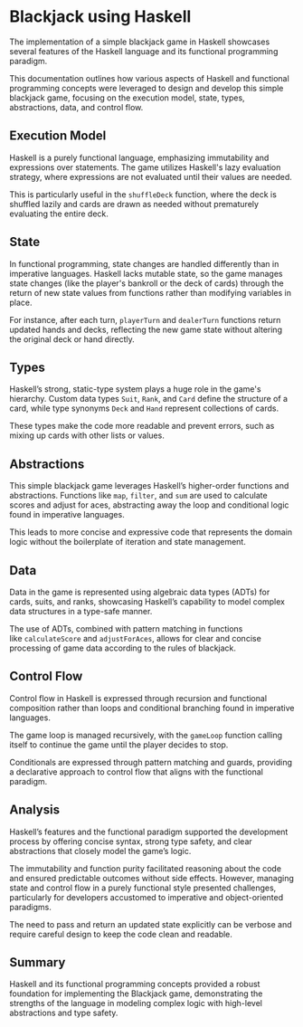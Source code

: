 # **Blackjack using Haskell**

The implementation of a simple blackjack game in Haskell showcases several features of the Haskell language and its functional programming paradigm.

This documentation outlines how various aspects of Haskell and functional programming concepts were leveraged to design and develop this simple blackjack game, focusing on the execution model, state, types, abstractions, data, and control flow.

## **Execution Model**

Haskell is a purely functional language, emphasizing immutability and expressions over statements. The game utilizes Haskell's lazy evaluation strategy, where expressions are not evaluated until their values are needed.

This is particularly useful in the `shuffleDeck` function, where the deck is shuffled lazily and cards are drawn as needed without prematurely evaluating the entire deck.

## **State**

In functional programming, state changes are handled differently than in imperative languages. Haskell lacks mutable state, so the game manages state changes (like the player's bankroll or the deck of cards) through the return of new state values from functions rather than modifying variables in place.

For instance, after each turn, `playerTurn` and `dealerTurn` functions return updated hands and decks, reflecting the new game state without altering the original deck or hand directly.

## **Types**

Haskell’s strong, static-type system plays a huge role in the game's hierarchy. Custom data types `Suit`, `Rank`, and `Card` define the structure of a card, while type synonyms `Deck` and `Hand` represent collections of cards.

These types make the code more readable and prevent errors, such as mixing up cards with other lists or values.

## **Abstractions**

This simple blackjack game leverages Haskell’s higher-order functions and abstractions. Functions like `map`, `filter`, and `sum` are used to calculate scores and adjust for aces, abstracting away the loop and conditional logic found in imperative languages.

This leads to more concise and expressive code that represents the domain logic without the boilerplate of iteration and state management.

## **Data**

Data in the game is represented using algebraic data types (ADTs) for cards, suits, and ranks, showcasing Haskell’s capability to model complex data structures in a type-safe manner.

The use of ADTs, combined with pattern matching in functions like `calculateScore` and `adjustForAces`, allows for clear and concise processing of game data according to the rules of blackjack.

## **Control Flow**

Control flow in Haskell is expressed through recursion and functional composition rather than loops and conditional branching found in imperative languages.

The game loop is managed recursively, with the `gameLoop` function calling itself to continue the game until the player decides to stop.

Conditionals are expressed through pattern matching and guards, providing a declarative approach to control flow that aligns with the functional paradigm.

## **Analysis**

Haskell’s features and the functional paradigm supported the development process by offering concise syntax, strong type safety, and clear abstractions that closely model the game’s logic.

The immutability and function purity facilitated reasoning about the code and ensured predictable outcomes without side effects. However, managing state and control flow in a purely functional style presented challenges, particularly for developers accustomed to imperative and object-oriented paradigms.

The need to pass and return an updated state explicitly can be verbose and require careful design to keep the code clean and readable.

## Summary

Haskell and its functional programming concepts provided a robust foundation for implementing the Blackjack game, demonstrating the strengths of the language in modeling complex logic with high-level abstractions and type safety.
